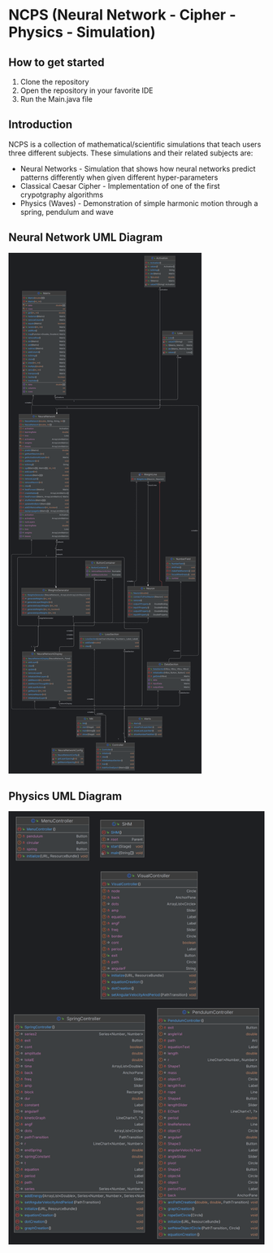# NCPS (Neural Network - Cipher - Physics - Simulation)

## How to get started
1. Clone the repository
2. Open the repository in your favorite IDE
3. Run the Main.java file

## Introduction
NCPS is a collection of mathematical/scientific simulations that teach users three different subjects. These simulations and their related subjects are:
* Neural Networks - Simulation that shows how neural networks predict patterns differently when given different hyper-parameters
* Classical Caesar Cipher - Implementation of one of the first crypotgraphy algorithms
* Physics (Waves) - Demonstration of simple harmonic motion through a spring, pendulum and wave

## Neural Network UML Diagram
![image](./images/neural-network.png)

## Physics UML Diagram
![image](./images/physics.png)
